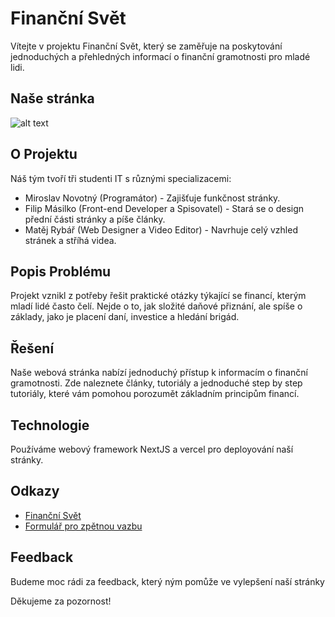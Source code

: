 # Finanční Svět

Vítejte v projektu Finanční Svět, který se zaměřuje na poskytování jednoduchých a přehledných informací o finanční gramotnosti pro mladé lidi.

## Naše stránka

![alt text](https://i.imgur.com/CkPhl9h.png)

## O Projektu

Náš tým tvoří tři studenti IT s různými specializacemi:

- Miroslav Novotný (Programátor) - Zajišťuje funkčnost stránky.
- Filip Másilko (Front-end Developer a Spisovatel) - Stará se o design přední části stránky a píše články.
- Matěj Rybář (Web Designer a Video Editor) - Navrhuje celý vzhled stránek a stříhá videa.

## Popis Problému

Projekt vznikl z potřeby řešit praktické otázky týkající se financí, kterým mladí lidé často čelí. Nejde o to, jak složité daňové přiznání, ale spíše o základy, jako je placení daní, investice a hledání brigád.

## Řešení

Naše webová stránka nabízí jednoduchý přístup k informacím o finanční gramotnosti. Zde naleznete články, tutoriály a jednoduché step by step tutoriály, které vám pomohou porozumět základním principům financí.

## Technologie

Používáme webový framework NextJS a vercel pro deployování naší stránky.

## Odkazy

- [Finanční Svět](https://financnisvet.vercel.app)
- [Formulář pro zpětnou vazbu](https://forms.gle/LTxMtpbreAKNXdKj9)

## Feedback

Budeme moc rádi za feedback, který ným pomůže ve vylepšení naší stránky

Děkujeme za pozornost!
